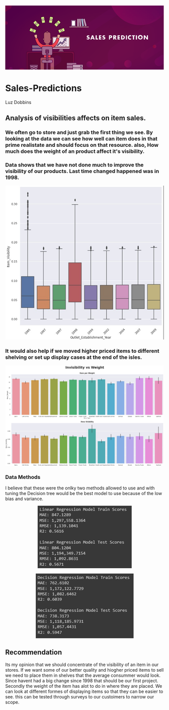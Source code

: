 <p align = "center"> 
  <img src = "https://github.com/Luz-Dobbins/Sales-Predictions/blob/main/sales%20predict%20picture.png">
</p>

# Sales-Predictions
Luz Dobbins
## Analysis of visibilities affects on item sales.
 ### We often go to store and just grab the first thing we see. By looking at the data we can see how well can item does in that prime realistate and should focus on that resource. also, How much does the weight of an product affect it's visibility.





 ### Data shows that we have not done much to improve the visibility of our products. Last time changed happened was in 1998. 
 <p align = "center"> 
  <img src = "https://github.com/Luz-Dobbins/Sales-Predictions/blob/main/item%20vibility%20though%20the%20years.jpg">
</p>
 
 ### It would also help if we moved higher priced items to different shelving or set up display cases at the end of the isles.
 
 <p align = "center"> 
  <img src = "https://github.com/Luz-Dobbins/Sales-Predictions/blob/main/weight%20vs%20visibility.jpg">
</p>
 

### Data Methods
I believe that these were the onlky two methods allowed to use and with tuning the Decision tree would be the best model to use because of the low bias and variance.

 <p align = "center"> 
  <img src = "https://github.com/Luz-Dobbins/Sales-Predictions/blob/main/linear%20regression.jpg">
</p>

 <p align = "center"> 
  <img src = "https://github.com/Luz-Dobbins/Sales-Predictions/blob/main/decision%20tree.jpg">
</p>



## Recommendation
Its my opinion that we should concentrate of the visibility of an item in our stores. If we want some of our better quality and hiogher priced items to sell we need to place them in shelves that the average consummer would look. Since havent had a big change since 1998 that should be our first project.
Secondly the weight of the item has alot to do in where they are placed. We can look at different formes of displaying items so that they can be easier to see. this can be tested through surveys to our custoimers to narrow our scope.
